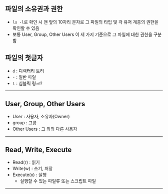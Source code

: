 

## 파일의 소유권과 권한

- `ls -l`로 확인 시 맨 앞의 10자리 문자로 그 파일의 타입 및 각 유저 계층의 권한을 확인할 수 있음
- 보통 User, Group, Other Users 이 세 가지 기준으로 그 파일에 대한 권한을 구분함


## 파일의 첫글자
- `d` : 디렉터리 트리
- `-` : 일반 파일
- `l` : 심볼릭 링크?

---

## User, Group, Other Users
- User : 사용자, 소유자(Owner)
- group : 그룹
- Other Users : 그 외의 다른 사용자

---

## Read, Write, Execute
- Read(r) : 읽기
- Write(w) : 쓰기, 저장
- Execute(x) : 실행
  - 실행할 수 있는 파일류 또는 스크립트 파일

---
